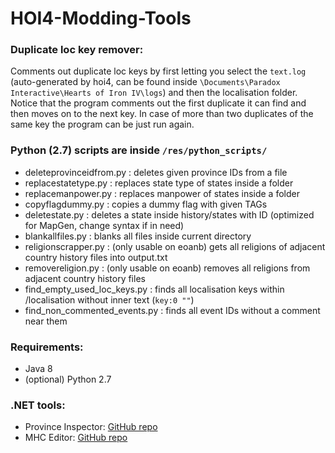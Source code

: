 # HOI4-Modding-Tools
### Duplicate loc key remover:
Comments out duplicate loc keys by first letting you select the `text.log` (auto-generated by hoi4, can be found inside `\Documents\Paradox Interactive\Hearts of Iron IV\logs`) and then the localisation folder. Notice that the program comments out the first duplicate it can find and then moves on to the next key. In case of more than two duplicates of the same key the program can be just run again.

### Python (2.7) scripts are inside `/res/python_scripts/`
- deleteprovinceidfrom.py : deletes given province IDs from a file
- replacestatetype.py : replaces state type of states inside a folder
- replacemanpower.py : replaces manpower of states inside a folder
- copyflagdummy.py : copies a dummy flag with given TAGs
- deletestate.py : deletes a state inside history/states with ID (optimized for MapGen, change syntax if in need)
- blankallfiles.py : blanks all files inside current directory
- religionscrapper.py : (only usable on eoanb) gets all religions of adjacent country history files into output.txt
- removereligion.py : (only usable on eoanb) removes all religions from adjacent country history files
- find_empty_used_loc_keys.py : finds all localisation keys within /localisation without inner text (`key:0 ""`)
- find_non_commented_events.py : finds all event IDs without a comment near them

### Requirements:
- Java 8
- (optional) Python 2.7

### .NET tools:
- Province Inspector: [GitHub repo](https://github.com/TPS-Geronam/HOI4-Province-Inspector)
- MHC Editor: [GitHub repo](https://github.com/TPS-Geronam/HOI4-MHCEditor)
